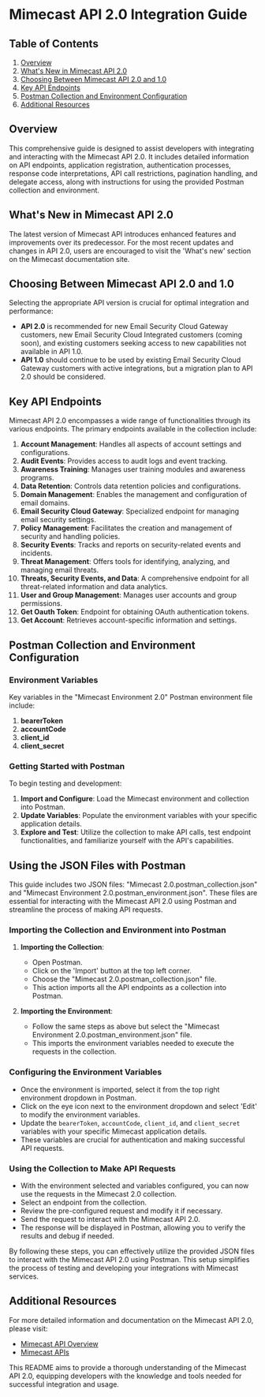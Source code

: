 # Mimecast API 2.0 Integration Guide

## Table of Contents
1. [Overview](#overview)
2. [What's New in Mimecast API 2.0](#whats-new-in-mimecast-api-20)
3. [Choosing Between Mimecast API 2.0 and 1.0](#choosing-between-mimecast-api-20-and-10)
4. [Key API Endpoints](#key-api-endpoints)
5. [Postman Collection and Environment Configuration](#postman-collection-and-environment-configuration)
6. [Additional Resources](#additional-resources)

## Overview
This comprehensive guide is designed to assist developers with integrating and interacting with the Mimecast API 2.0. It includes detailed information on API endpoints, application registration, authentication processes, response code interpretations, API call restrictions, pagination handling, and delegate access, along with instructions for using the provided Postman collection and environment.

## What's New in Mimecast API 2.0
The latest version of Mimecast API introduces enhanced features and improvements over its predecessor. For the most recent updates and changes in API 2.0, users are encouraged to visit the 'What's new' section on the Mimecast documentation site.

## Choosing Between Mimecast API 2.0 and 1.0
Selecting the appropriate API version is crucial for optimal integration and performance:
- **API 2.0** is recommended for new Email Security Cloud Gateway customers, new Email Security Cloud Integrated customers (coming soon), and existing customers seeking access to new capabilities not available in API 1.0.
- **API 1.0** should continue to be used by existing Email Security Cloud Gateway customers with active integrations, but a migration plan to API 2.0 should be considered.

## Key API Endpoints
Mimecast API 2.0 encompasses a wide range of functionalities through its various endpoints. The primary endpoints available in the collection include:

1. **Account Management**: Handles all aspects of account settings and configurations.
2. **Audit Events**: Provides access to audit logs and event tracking.
3. **Awareness Training**: Manages user training modules and awareness programs.
4. **Data Retention**: Controls data retention policies and configurations.
5. **Domain Management**: Enables the management and configuration of email domains.
6. **Email Security Cloud Gateway**: Specialized endpoint for managing email security settings.
7. **Policy Management**: Facilitates the creation and management of security and handling policies.
8. **Security Events**: Tracks and reports on security-related events and incidents.
9. **Threat Management**: Offers tools for identifying, analyzing, and managing email threats.
10. **Threats, Security Events, and Data**: A comprehensive endpoint for all threat-related information and data analytics.
11. **User and Group Management**: Manages user accounts and group permissions.
12. **Get Oauth Token**: Endpoint for obtaining OAuth authentication tokens.
13. **Get Account**: Retrieves account-specific information and settings.

## Postman Collection and Environment Configuration
### Environment Variables
Key variables in the "Mimecast Environment 2.0" Postman environment file include:

1. **bearerToken**
2. **accountCode**
3. **client_id**
4. **client_secret**

### Getting Started with Postman
To begin testing and development:

1. **Import and Configure**: Load the Mimecast environment and collection into Postman.
2. **Update Variables**: Populate the environment variables with your specific application details.
3. **Explore and Test**: Utilize the collection to make API calls, test endpoint functionalities, and familiarize yourself with the API's capabilities.

## Using the JSON Files with Postman
This guide includes two JSON files: "Mimecast 2.0.postman_collection.json" and "Mimecast Environment 2.0.postman_environment.json". These files are essential for interacting with the Mimecast API 2.0 using Postman and streamline the process of making API requests.

### Importing the Collection and Environment into Postman
1. **Importing the Collection**:
    - Open Postman.
    - Click on the 'Import' button at the top left corner.
    - Choose the "Mimecast 2.0.postman_collection.json" file.
    - This action imports all the API endpoints as a collection into Postman.

2. **Importing the Environment**:
    - Follow the same steps as above but select the "Mimecast Environment 2.0.postman_environment.json" file.
    - This imports the environment variables needed to execute the requests in the collection.

### Configuring the Environment Variables
- Once the environment is imported, select it from the top right environment dropdown in Postman.
- Click on the eye icon next to the environment dropdown and select 'Edit' to modify the environment variables.
- Update the `bearerToken`, `accountCode`, `client_id`, and `client_secret` variables with your specific Mimecast application details.
- These variables are crucial for authentication and making successful API requests.

### Using the Collection to Make API Requests
- With the environment selected and variables configured, you can now use the requests in the Mimecast 2.0 collection.
- Select an endpoint from the collection.
- Review the pre-configured request and modify it if necessary.
- Send the request to interact with the Mimecast API 2.0.
- The response will be displayed in Postman, allowing you to verify the results and debug if needed.

By following these steps, you can effectively utilize the provided JSON files to interact with the Mimecast API 2.0 using Postman. This setup simplifies the process of testing and developing your integrations with Mimecast services.

## Additional Resources
For more detailed information and documentation on the Mimecast API 2.0, please visit:

- [Mimecast API Overview](https://developer.services.mimecast.com/api-overview)
- [Mimecast APIs](https://developer.services.mimecast.com/apis)

This README aims to provide a thorough understanding of the Mimecast API 2.0, equipping developers with the knowledge and tools needed for successful integration and usage.
